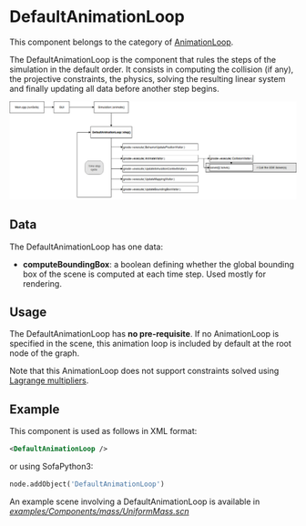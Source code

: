 DefaultAnimationLoop
====================

This component belongs to the category of [AnimationLoop](https://www.sofa-framework.org/community/doc/main-principles/animation-loop/).

The DefaultAnimationLoop is the component that rules the steps of the simulation in the default order. It consists in computing the collision (if any), the projective constraints, the physics, solving the resulting linear system and finally updating all data before another step begins.

<a href="https://github.com/sofa-framework/doc/blob/master/images/animationloop/DefaultAnimationLoop.png?raw=true"><img src="https://github.com/sofa-framework/doc/blob/master/images/animationloop/DefaultAnimationLoop.png?raw=true" title="Flow diagram for a DefaultAnimationLoop"/></a>


Data
----

The DefaultAnimationLoop has one data:

- **computeBoundingBox**: a boolean defining whether the global bounding box of the scene is computed at each time step. Used mostly for rendering.


Usage
-----

The DefaultAnimationLoop has **no pre-requisite**. If no AnimationLoop is specified in the scene, this animation loop is included by default at the root node of the graph.

Note that this AnimationLoop does not support constraints solved using [Lagrange multipliers](https://www.sofa-framework.org/community/doc/main-principles/constraints/lagrange-constraint/).


Example
-------

This component is used as follows in XML format:

``` xml
<DefaultAnimationLoop />
```

or using SofaPython3:

``` python
node.addObject('DefaultAnimationLoop')
```

An example scene involving a DefaultAnimationLoop is available in [*examples/Components/mass/UniformMass.scn*](https://github.com/sofa-framework/sofa/blob/master/examples/Components/mass/UniformMass.scn)